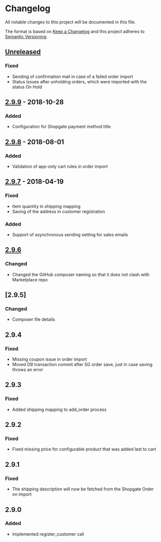 # Changelog

All notable changes to this project will be documented in this file.

The format is based on [Keep a Changelog](http://keepachangelog.com/) and this project adheres to [Semantic Versioning](http://semver.org/).

## [Unreleased]
### Fixed
- Sending of confirmation mail in case of a failed order import
- Status issues after unholding orders, which were imported with the status On Hold

## [2.9.9] - 2018-10-28
### Added
- Configuration for Shopgate payment method title

## [2.9.8] - 2018-08-01
### Added
- Validation of app-only cart rules in order import

## [2.9.7] - 2018-04-19
### Fixed
- Item quantity in shipping mapping
- Saving of the address in customer registration
### Added
- Support of asynchronous sending setting for sales emails

## [2.9.6]
### Changed
- Changed the GitHub composer naming so that it does not clash with Marketplace repo

## [2.9.5]
### Changed
- Composer file details

## 2.9.4
### Fixed
- Missing coupon issue in order import
- Moved DB transaction commit after SG order save, just in case saving throws an error

## 2.9.3
### Fixed
- Added shipping mapping to add_order process

## 2.9.2
### Fixed
- Fixed missing price for configurable product that was added last to cart

## 2.9.1
### Fixed
- The shipping description will now be fetched from the Shopgate Order on import

## 2.9.0
### Added
- Implemented register_customer call

[Unreleased]: https://github.com/shopgate/cart-integration-magento2-import/compare/2.9.9...HEAD
[2.9.9]: https://github.com/shopgate/cart-integration-magento2-import/compare/2.9.8...2.9.9
[2.9.8]: https://github.com/shopgate/cart-integration-magento2-import/compare/2.9.7...2.9.8
[2.9.7]: https://github.com/shopgate/cart-integration-magento2-import/compare/2.9.6...2.9.7
[2.9.6]: https://github.com/shopgate/cart-integration-magento2-import/compare/2.9.5...2.9.6
